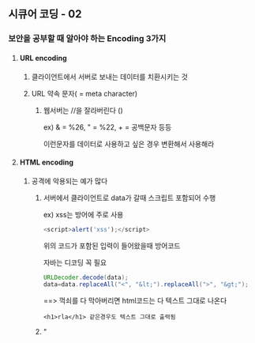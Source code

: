## 시큐어 코딩 - 02

### 보안을 공부할 때 알아야 하는 Encoding 3가지

1. #### URL encoding 

   1. 클라이언트에서 서버로 보내는 데이터를 치환시키는 것 

   2. URL 약속 문자( = meta character)

      1. 웹서버는 //을 잘라버린다 ()

         ex) & = %26, " = %22,  + = 공백문자 등등

         이런문자를 데이터로 사용하고 싶은 경우 변환해서 사용해라

2. ####  HTML encoding

   1. 공격에 악용되는 예가 많다

      1. 서버에서 클라이언트로 data가 갈때 스크립트 포함되어 수행

         ex) xss는 방어에 주로 사용  

         ```javascript
         <script>alert('xss');</script>
         ```

         위의 코드가 포함된 입력이 들어왔을때 방어코드

         자바는 디코딩 꼭 필요

         ```java
         URLDecoder.decode(data);
         data=data.replaceAll("<", "&lt;").replaceAll(">", "&gt;");
         ```

         ==> 꺽쇠를 다 막아버리면 html코드는 다 텍스트 그대로 나온다 

         ```
         <h1>rla</h1> 같은경우도 텍스트 그대로 출력됨
         ```

      2.  "<script>"로 들어온 경우만 막는다

         ```java
         public String testXss(HttpServletRequest request) {
         		StringBuffer buffer=new StringBuffer();
         		String data=request.getParameter("data");
         		URLDecoder.decode(data);
         		String regex="(?i)<script>";
         		Pattern p = Pattern.compile(regex);
         		Matcher m = p.matcher(data);
         		if(m.find()){
         			data=data.replaceAll("<", "&lt;").replaceAll(">", "&gt;");//html encoding
         		}
         		buffer.append(data);
                 return buffer.toString();	
         	}
         ```

         == 모든 <script>를 막을 순 없다 

         xss는 우회 경로가 무수히 많기때문에 완벽한 방어는 어렵다!.

         

3. #### Base64 encoding

   1. 클라이언트에서 서버사이에 data를 주고받을때 바이너리 데이터를 텍스트 데이터로 변환시킬때 사용
   2. 기본인증 작업 시 디폴트로 설정되어 있다
   3. 디코딩이 매우 쉽다
   4. 가운데를 잘라서 탈취 가능(스니핑) ==> base64를 사용하지 말자